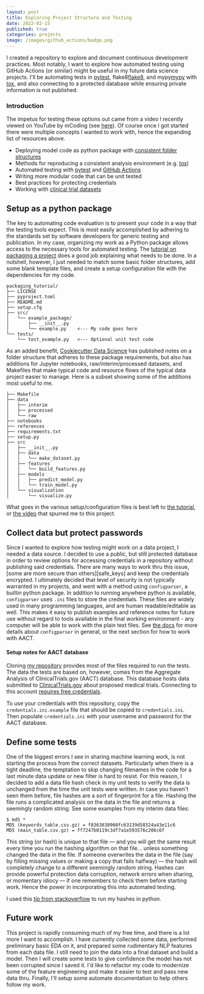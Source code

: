 ```yaml
---
layout: post
title: Exploring Project Structure and Testing
date: 2022-02-15
published: true
categories: projects
image: /images/github_actions/badge.png
---
```


I created a repository to explore and document continuous development practices.  Most notably, I want to explore how automated testing using GitHub Actions (or similar) might be useful in my future data science projects.  I'll be automating tests in [pytest][pytest], flake8[flake8], and mypy[mypy] with [tox][tox], and also connecting to a protected database while ensuring private information is not published.

### Introduction
The impetus for testing these options out came from a video I recently viewed on YouTube by mCoding (see [here][video]).
Of course once I got started there were multiple concepts I wanted to work with, hence the expanding list of resources above.

- Deploying model code as python package with [consistent folder structures][CCDS]
- Methods for reproducing a consistent analysis environment (e.g. [tox][tox])
- Automated testing with [pytest][pytest] and [GitHub Actions][GH-A]
- Writing more modular code that can be unit tested
- Best practices for protecting credentials
- Working with [clinical trial datasets][AACT]


## Setup as a python package
The key to automating code evaluation is to present your code in a way that the testing tools expect.  This is most easily accomplished by adhering to the standards set by software developers for  generic testing and publication.  In my case, organizing my work as a Python package allows access to the necessary tools for automated testing.  The [tutorial on packaging a project][python_projects] does a good job explaining what needs to be done.  In a nutshell, however, I just needed to match some basic folder structures, add some blank template files, and create a setup configuration file with the dependencies for my code.

```
packaging_tutorial/
├── LICENSE
├── pyproject.toml
├── README.md
├── setup.cfg
├── src/
│   └── example_package/
│       ├── __init__.py
│       └── example.py    <--- My code goes here
└── tests/
    └── test_example.py   <--- Optional unit test code
```

As an added benefit, [Cookiecutter Data Science][CCDS] has published notes on a folder  structure that adheres to these package requirements, but also has additions for Jupyter notebooks, raw/interim/processed datasets, and Makefiles that make typical code and resource flows of the  typical data project easier to manage. Here is a subset showing some of the additions most useful to me.

```
├── Makefile                 
├── data
│   ├── interim       
│   ├── processed     
│   └── raw           
├── notebooks         
├── references        
├── requirements.txt  
├── setup.py          
├── src               
│   ├── __init__.py   
│   ├── data          
│   │   └── make_dataset.py
│   ├── features       
│   │   └── build_features.py
│   ├── models         
│   │   ├── predict_model.py
│   │   └── train_model.py
│   └── visualization  
│       └── visualize.py
```

What goes in the various setup/configuration files is best left to [the tutorial][python_projects], or [the video][video] that spurred me to this project.


## Collect data but protect passwords
Since I wanted to explore how testing might work on a data project, I needed a data source.  I decided to use a public, but still protected database in order to review options for accessing credentials in a repository without publishing said credentials.  There are many ways to work thru this issue, [some are more secure than others][safe_keys] and keep the credentials encrypted.  I ultimately decided that level of security is not typically  warranted in my projects, and went with a method using `configparser`, a builtin python package.  In addition to running anywhere python is available, `configparser` uses `.ini` files to store the credentials.  These files are widely used in many programming languages, and are human readable/editable as well.  This makes it easy to publish examples and reference notes for future use without regard to tools available in the final working environment - any computer will be able to work with the plain text files. See [the docs][config_docs] for more details about `configparser` in general, or the next section for how to work with AACT.


#### Setup notes for AACT database
Cloning [my repository][repo] provides most of the files required to run the tests.  The data the tests are based on, however, comes from the Aggregate Analysis of ClinicalTrials.gov (AACT) database.  This database hosts data submitted to [ClinicalTrials.gov]() about proposed medical trials.  Connecting to this account [requires free credentials](https://aact.ctti-clinicaltrials.org/users/sign_up).

To use  your credentials with this repository, copy the `credentials.ini.example` file that should be copied to `credentials.ini`. Then populate `credentials.ini` with your username and password for the AACT database.


## Define some tests
One of the biggest errors I see in sharing machine learning work, is not starting the process from the correct datasets.  Particularly when there is a tight deadline, the temptation to skip changing filenames in the code for a last minute data update or new filter is hard to resist.  For this reason, I decided to add a data file hash check in my unit tests to verify the data is unchanged from the time the unit tests were written.  In case you haven't seen them before, file hashes are a sort of fingerprint for a file.  Hashing the file runs a complicated analysis on the data in the file and returns a seemingly random string.  See some examples from my interim data files:

```
$ md5 *
MD5 (keywords_table.csv.gz) = f8363838960fc63139d58324a43e11c6
MD5 (main_table.csv.gz) = ff7247b0119c3df7a1e593576c206c6f
```

This string (or hash) is unique to that file — and you will get the same result every time you run the hashing algorithm on that file... unless something changed the data in the file.  If someone overwrites the data in the file (say by filling missing values or making a copy that fails halfway) — the hash will completely change to a different seemingly random string.  Hashes can provide powerful protection data corruption, network errors when sharing, or momentary idiocy — if one remembers to check them before starting work.  Hence the power in incorporating this into automated testing.

I used this [tip from stackoverflow][hashing] to run my hashes in python.


## Future work
This project is rapidly consuming much of my free time, and there is a lot more I want to accomplish.  I have currently collected some data, performed preliminary basic EDA on it, and prepared some rudimentary NLP features from each data file.  I still need to join the data into a final dataset and build a model.  Then I will create some tests to give confidence the model has not been corrupted since I saved it. I'd like to refactor my code to modernize some of the feature engineering and make it easier to test and pass new data thru. Finally, I'll setup some automate documentation to help others follow my work.



[tox]: https://github.com/tox-dev/tox
[pytest]: https://docs.pytest.org/en/latest/
[flake8]: https://flake8.pycqa.org/en/latest/
[mypy]: https://mypy.readthedocs.io/en/stable/index.html
[AACT]: https://aact.ctti-clinicaltrials.org/
[video]: https://www.youtube.com/watch?v=DhUpxWjOhME
[repo]: https://github.com/blomadam/autotest_data
[GH-A]: https://docs.github.com/en/actions
[CCDS]: https://drivendata.github.io/cookiecutter-data-science/
[python_projects]: https://packaging.python.org/en/latest/tutorials/packaging-projects/
[config_docs]: https://docs.python.org/3.9/library/configparser.html
[dafe_keys]: https://gist.github.com/amelieykw/6116ca8ef7279206382a76fd790c1aa1
[hashing]: https://stackoverflow.com/a/22058673/7862615
